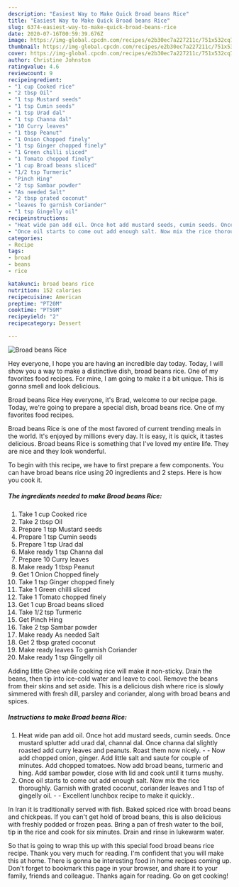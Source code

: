 ```yaml
---
description: "Easiest Way to Make Quick Broad beans Rice"
title: "Easiest Way to Make Quick Broad beans Rice"
slug: 6374-easiest-way-to-make-quick-broad-beans-rice
date: 2020-07-16T00:59:39.676Z
image: https://img-global.cpcdn.com/recipes/e2b30ec7a227211c/751x532cq70/broad-beans-rice-recipe-main-photo.jpg
thumbnail: https://img-global.cpcdn.com/recipes/e2b30ec7a227211c/751x532cq70/broad-beans-rice-recipe-main-photo.jpg
cover: https://img-global.cpcdn.com/recipes/e2b30ec7a227211c/751x532cq70/broad-beans-rice-recipe-main-photo.jpg
author: Christine Johnston
ratingvalue: 4.6
reviewcount: 9
recipeingredient:
- "1 cup Cooked rice"
- "2 tbsp Oil"
- "1 tsp Mustard seeds"
- "1 tsp Cumin seeds"
- "1 tsp Urad dal"
- "1 tsp Channa dal"
- "10 Curry leaves"
- "1 tbsp Peanut"
- "1 Onion Chopped finely"
- "1 tsp Ginger chopped finely"
- "1 Green chilli sliced"
- "1 Tomato chopped finely"
- "1 cup Broad beans sliced"
- "1/2 tsp Turmeric"
- "Pinch Hing"
- "2 tsp Sambar powder"
- "As needed Salt"
- "2 tbsp grated coconut"
- "leaves To garnish Coriander"
- "1 tsp Gingelly oil"
recipeinstructions:
- "Heat wide pan add oil. Once hot add mustard seeds, cumin seeds. Once mustard splutter add urad dal, channal dal. Once channa dal slightly roasted add curry leaves and peanuts. Roast them now nicely.   Now add chopped onion, ginger. Add little salt and saute for couple of minutes. Add chopped tomatoes. Now add broad beans, turmeric and hing. Add sambar powder, close with lid and cook until it turns mushy."
- "Once oil starts to come out add enough salt. Now mix the rice thoroughly. Garnish with grated coconut, coriander leaves and 1 tsp of gingelly oil.  Excellent lunchbox recipe to make it quickly.."
categories:
- Recipe
tags:
- broad
- beans
- rice

katakunci: broad beans rice 
nutrition: 152 calories
recipecuisine: American
preptime: "PT20M"
cooktime: "PT59M"
recipeyield: "2"
recipecategory: Dessert

---
```



![Broad beans Rice](https://img-global.cpcdn.com/recipes/e2b30ec7a227211c/751x532cq70/broad-beans-rice-recipe-main-photo.jpg)

Hey everyone, I hope you are having an incredible day today. Today, I will show you a way to make a distinctive dish, broad beans rice. One of my favorites food recipes. For mine, I am going to make it a bit unique. This is gonna smell and look delicious.

Broad beans Rice Hey everyone, it&#39;s Brad, welcome to our recipe page. Today, we&#39;re going to prepare a special dish, broad beans rice. One of my favorites food recipes.

Broad beans Rice is one of the most favored of current trending meals in the world. It's enjoyed by millions every day. It is easy, it is quick, it tastes delicious. Broad beans Rice is something that I've loved my entire life. They are nice and they look wonderful.


To begin with this recipe, we have to first prepare a few components. You can have broad beans rice using 20 ingredients and 2 steps. Here is how you cook it.

<!--inarticleads1-->

##### The ingredients needed to make Broad beans Rice:

1. Take 1 cup Cooked rice
1. Take 2 tbsp Oil
1. Prepare 1 tsp Mustard seeds
1. Prepare 1 tsp Cumin seeds
1. Prepare 1 tsp Urad dal
1. Make ready 1 tsp Channa dal
1. Prepare 10 Curry leaves
1. Make ready 1 tbsp Peanut
1. Get 1 Onion Chopped finely
1. Take 1 tsp Ginger chopped finely
1. Take 1 Green chilli sliced
1. Take 1 Tomato chopped finely
1. Get 1 cup Broad beans sliced
1. Take 1/2 tsp Turmeric
1. Get Pinch Hing
1. Take 2 tsp Sambar powder
1. Make ready As needed Salt
1. Get 2 tbsp grated coconut
1. Make ready leaves To garnish Coriander
1. Make ready 1 tsp Gingelly oil


Adding little Ghee while cooking rice will make it non-sticky. Drain the beans, then tip into ice-cold water and leave to cool. Remove the beans from their skins and set aside. This is a delicious dish where rice is slowly simmered with fresh dill, parsley and coriander, along with broad beans and spices. 

<!--inarticleads2-->

##### Instructions to make Broad beans Rice:

1. Heat wide pan add oil. Once hot add mustard seeds, cumin seeds. Once mustard splutter add urad dal, channal dal. Once channa dal slightly roasted add curry leaves and peanuts. Roast them now nicely.  -  - Now add chopped onion, ginger. Add little salt and saute for couple of minutes. Add chopped tomatoes. Now add broad beans, turmeric and hing. Add sambar powder, close with lid and cook until it turns mushy.
1. Once oil starts to come out add enough salt. Now mix the rice thoroughly. Garnish with grated coconut, coriander leaves and 1 tsp of gingelly oil. -  - Excellent lunchbox recipe to make it quickly..


In Iran it is traditionally served with fish. Baked spiced rice with broad beans and chickpeas. If you can&#39;t get hold of broad beans, this is also delicious with freshly podded or frozen peas. Bring a pan of fresh water to the boil, tip in the rice and cook for six minutes. Drain and rinse in lukewarm water. 

So that is going to wrap this up with this special food broad beans rice recipe. Thank you very much for reading. I'm confident that you will make this at home. There is gonna be interesting food in home recipes coming up. Don't forget to bookmark this page in your browser, and share it to your family, friends and colleague. Thanks again for reading. Go on get cooking!
